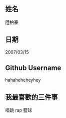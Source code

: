 姓名
----
陸柏豪

日期
----
2007/03/15

Github Username
---------------
hahaheheheyhey

我最喜歡的三件事
---------------
唱跳 rap 籃球
